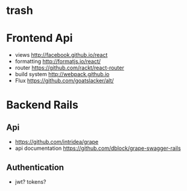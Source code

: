 # trash

# Frontend Api
- views http://facebook.github.io/react
- formatting http://formatjs.io/react/
- router https://github.com/rackt/react-router
- build system http://webpack.github.io
- Flux https://github.com/goatslacker/alt/


# Backend Rails
## Api
- https://github.com/intridea/grape
- api documentation https://github.com/dblock/grape-swagger-rails
 


## Authentication
- jwt? tokens? 
